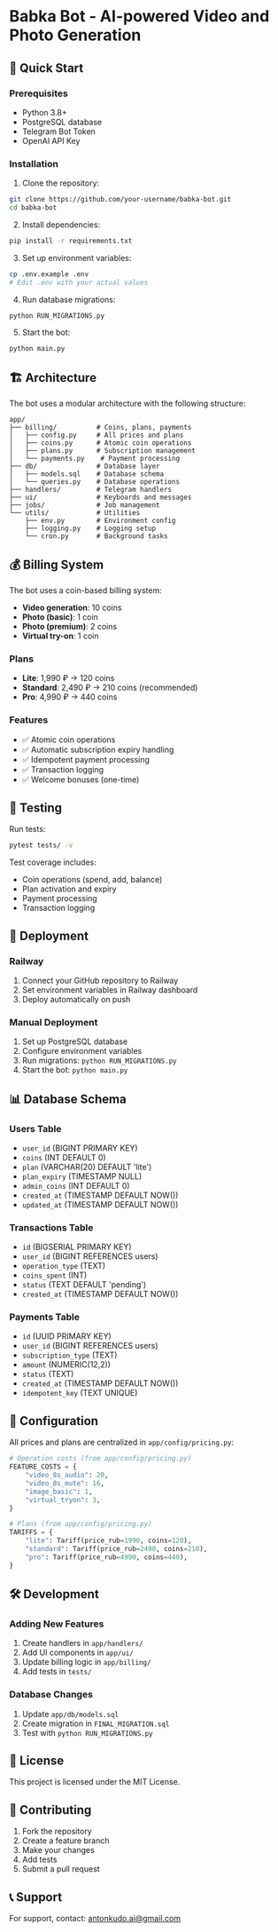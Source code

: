 # Babka Bot - AI-powered Video and Photo Generation

## 🚀 Quick Start

### Prerequisites
- Python 3.8+
- PostgreSQL database
- Telegram Bot Token
- OpenAI API Key

### Installation

1. Clone the repository:
```bash
git clone https://github.com/your-username/babka-bot.git
cd babka-bot
```

2. Install dependencies:
```bash
pip install -r requirements.txt
```

3. Set up environment variables:
```bash
cp .env.example .env
# Edit .env with your actual values
```

4. Run database migrations:
```bash
python RUN_MIGRATIONS.py
```

5. Start the bot:
```bash
python main.py
```

## 🏗️ Architecture

The bot uses a modular architecture with the following structure:

```
app/
├── billing/          # Coins, plans, payments
│   ├── config.py     # All prices and plans
│   ├── coins.py      # Atomic coin operations
│   ├── plans.py      # Subscription management
│   └── payments.py    # Payment processing
├── db/               # Database layer
│   ├── models.sql    # Database schema
│   └── queries.py    # Database operations
├── handlers/         # Telegram handlers
├── ui/               # Keyboards and messages
├── jobs/             # Job management
└── utils/            # Utilities
    ├── env.py        # Environment config
    ├── logging.py    # Logging setup
    └── cron.py       # Background tasks
```

## 💰 Billing System

The bot uses a coin-based billing system:

- **Video generation**: 10 coins
- **Photo (basic)**: 1 coin
- **Photo (premium)**: 2 coins
- **Virtual try-on**: 1 coin

### Plans
- **Lite**: 1,990 ₽ → 120 coins
- **Standard**: 2,490 ₽ → 210 coins (recommended)
- **Pro**: 4,990 ₽ → 440 coins

### Features
- ✅ Atomic coin operations
- ✅ Automatic subscription expiry handling
- ✅ Idempotent payment processing
- ✅ Transaction logging
- ✅ Welcome bonuses (one-time)

## 🧪 Testing

Run tests:
```bash
pytest tests/ -v
```

Test coverage includes:
- Coin operations (spend, add, balance)
- Plan activation and expiry
- Payment processing
- Transaction logging

## 🚀 Deployment

### Railway
1. Connect your GitHub repository to Railway
2. Set environment variables in Railway dashboard
3. Deploy automatically on push

### Manual Deployment
1. Set up PostgreSQL database
2. Configure environment variables
3. Run migrations: `python RUN_MIGRATIONS.py`
4. Start the bot: `python main.py`

## 📊 Database Schema

### Users Table
- `user_id` (BIGINT PRIMARY KEY)
- `coins` (INT DEFAULT 0)
- `plan` (VARCHAR(20) DEFAULT 'lite')
- `plan_expiry` (TIMESTAMP NULL)
- `admin_coins` (INT DEFAULT 0)
- `created_at` (TIMESTAMP DEFAULT NOW())
- `updated_at` (TIMESTAMP DEFAULT NOW())

### Transactions Table
- `id` (BIGSERIAL PRIMARY KEY)
- `user_id` (BIGINT REFERENCES users)
- `operation_type` (TEXT)
- `coins_spent` (INT)
- `status` (TEXT DEFAULT 'pending')
- `created_at` (TIMESTAMP DEFAULT NOW())

### Payments Table
- `id` (UUID PRIMARY KEY)
- `user_id` (BIGINT REFERENCES users)
- `subscription_type` (TEXT)
- `amount` (NUMERIC(12,2))
- `status` (TEXT)
- `created_at` (TIMESTAMP DEFAULT NOW())
- `idempotent_key` (TEXT UNIQUE)

## 🔧 Configuration

All prices and plans are centralized in `app/config/pricing.py`:

```python
# Operation costs (from app/config/pricing.py)
FEATURE_COSTS = {
    "video_8s_audio": 20,
    "video_8s_mute": 16,
    "image_basic": 1,
    "virtual_tryon": 3,
}

# Plans (from app/config/pricing.py)
TARIFFS = {
    "lite": Tariff(price_rub=1990, coins=120),
    "standard": Tariff(price_rub=2490, coins=210),
    "pro": Tariff(price_rub=4990, coins=440),
}
```

## 🛠️ Development

### Adding New Features
1. Create handlers in `app/handlers/`
2. Add UI components in `app/ui/`
3. Update billing logic in `app/billing/`
4. Add tests in `tests/`

### Database Changes
1. Update `app/db/models.sql`
2. Create migration in `FINAL_MIGRATION.sql`
3. Test with `python RUN_MIGRATIONS.py`

## 📝 License

This project is licensed under the MIT License.

## 🤝 Contributing

1. Fork the repository
2. Create a feature branch
3. Make your changes
4. Add tests
5. Submit a pull request

## 📞 Support

For support, contact: antonkudo.ai@gmail.com